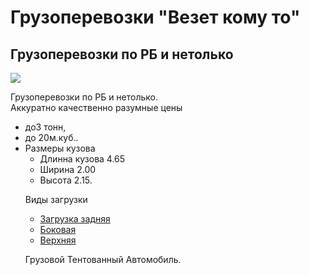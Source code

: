 
<!DOCTYPE html>
<html>
	<head>
		<title>Грузоперевозки</title>
	</head>
	<body>
		<h1> Грузоперевозки "Везет кому то"</h1>
		<h2>Грузоперевозки по РБ и нетолько</h2>
		<img src="images/brouzer/IMG12.jpg">
		<p>Грузоперевозки по РБ и нетолько.<br> Аккуратно качественно разумные цены</p>
		<ul> 
			<li>до3 тонн,</li> 
			<li>до 20м.куб..</li>
			<li>Размеры кузова
				<ul>
					<li>Длинна кузова 4.65</li>
					<li>Ширина 2.00</li>
					<li>Высота 2.15.</li>
				</ul>
		<p>Виды загрузки</p>
		<ul>
			<li><a href="beverages/задняя загрузка.html">Загрузка задняя</a></li>
			<li><a href="beverages/Боковая загрузка.html">Боковая</a></li> 
			<li><a href="beverages/верхняя загрузка.html">Верхняя</a></li>
		</ul>	
		<p> Грузовой Тентованный Автомобиль.</p>
	</body>
</html>
